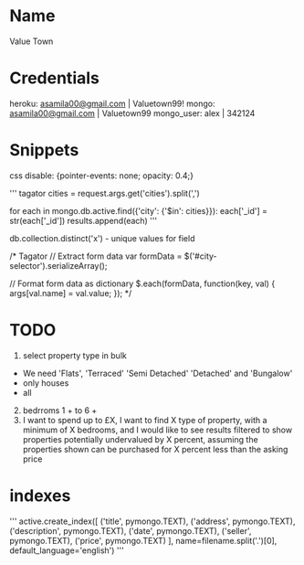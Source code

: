 # Name
Value Town


# Credentials

heroku: asamila00@gmail.com | Valuetown99!
mongo: asamila00@gmail.com | Valuetown99
mongo_user: alex | 342124

# Snippets

css disable: {pointer-events: none; opacity: 0.4;}

<!-- City selector -->
<!--div class="text-left mb-4" hidden=true>
<input
  id="city-selector"
  name="cities"
  value="London, Slough"
  placeholder="Add cities..."
  class="form-control"
  style="width: 100%;"
/>
</div-->

''' tagator
cities = request.args.get('cities').split(',')

for each in mongo.db.active.find({'city': {'$in': cities}}):
    each['_id'] = str(each['_id'])
    results.append(each)
'''

db.collection.distinct('x') - unique values for field

/* Tagator
// Extract form data
var formData = $('#city-selector').serializeArray();

// Format form data as dictionary
$.each(formData, function(key, val) {
 args[val.name] = val.value;
});
*/

# TODO

1. select property type in bulk
 - We need 'Flats', 'Terraced' 'Semi Detached' 'Detached' and 'Bungalow' 
 - only houses
 - all
2. bedrroms 1 + to 6 +
3. I want to spend up to £X,
   I want to find X type of property,
   with a minimum of X bedrooms,
   and I would like to see results filtered to show properties potentially undervalued by X percent,
   assuming the properties shown can be purchased for X percent less than the asking price


# indexes
'''
active.create_index([
    ('title', pymongo.TEXT),
    ('address', pymongo.TEXT),
    ('description', pymongo.TEXT),
    ('date', pymongo.TEXT),
    ('seller', pymongo.TEXT),
    ('price', pymongo.TEXT)
], name=filename.split('.')[0], default_language='english')
'''
